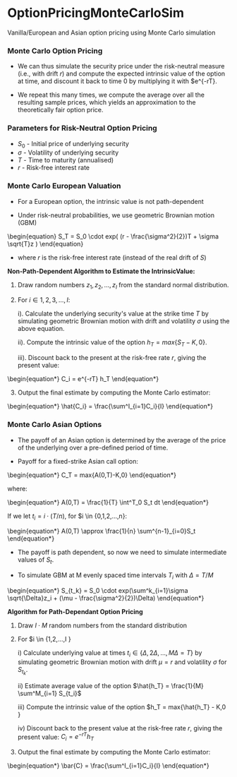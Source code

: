 # OptionPricingMonteCarloSim
Vanilla/European and Asian option pricing using Monte Carlo simulation

### Monte Carlo Option Pricing

- We can thus simulate the security price under the risk-neutral measure (i.e., with drift $r$) and compute the expected intrinsic value of the option at time, and discount it back to time 0 by multiplying it with $e^{-rT}.

- We repeat this many times, we compute the average over all the resulting sample prices, which yields an approximation to the theoretically fair option price.

### Parameters for Risk-Neutral Option Pricing

- $S_0$ - Initial price of underlying security
- $\sigma$ - Volatility of underlying security 
- $T$ - Time to maturity (annualised)
- $r$ - Risk-free interest rate


### Monte Carlo European Valuation 

- For a European option, the intrinsic value is not path-dependent

- Under risk-neutral probabilities, we use geometric Brownian motion (GBM)

\begin{equation}
    S_T  = S_0 \cdot exp( (r - \frac{\sigma^2}{2})T + \sigma \sqrt{T}z      )
\end{equation}

- where $r$ is the risk-free interest rate (instead of the real drift of $S$)

**Non-Path-Dependent Algorithm to Estimate the IntrinsicValue:**

1. Draw random numbers $z_1,z_2,...,z_I$ from the standard normal distribution.
2. For $i \in {1,2,3,...,I}$:

    i). Calculate the underlying security's value at the strike time $T$ by simulating geometric Brownian motion with drift
and volatility $\sigma$ using the above equation.

    ii). Compute the intrinsic value of the option $h_T = max\{ S_T - K, 0 \}$.

    iii). Discount back to the present at the risk-free rate $r$, giving the present value:

\begin{equation*}
    C_i = e^{-rT} h_T
\end{equation*}

3. Output the final estimate by computing the Monte Carlo estimator:

\begin{equation*}
    \hat{C_i} = \frac{\sum^I_{i=1}C_i}{I}
\end{equation*}

### Monte Carlo Asian Options

- The payoff of an Asian option is determined by the average of the price of the underlying over a pre-defined period of time.

- Payoff for a fixed-strike Asian call option:

\begin{equation*}
    C_T = max\{A(0,T)-K,0\}
\end{equation*}

where:

\begin{equation*}
    A(0,T) = \frac{1}{T} \int^T_0 S_t dt
\end{equation*}

If we let $t_i = i \cdot (T/n)$, for $i \in \{0,1,2,...,n\}:

\begin{equation*}
    A(0,T) \approx \frac{1}{n} \sum^{n-1}_{i=0}S_t
\end{equation*}

- The payoff is path dependent, so now we need to simulate intermediate values of $S_t$.

- To simulate GBM at M evenly spaced time intervals $T_i$ with $\Delta = T/M$

\begin{equation*}
    S_{t_k} = S_0 \cdot exp(\sum^k_{i=1}\sigma \sqrt{\Delta}z_i + (\mu - \frac{\sigma^2}{2})\Delta)
\end{equation*}

**Algorithm for Path-Dependant Option Pricing**

1. Draw $I \cdot M$ random numbers from the standard distribution

2. For $i \in \{1,2,...,I \}

    i) Calculate underlying value at times $t_i \in \{ \Delta, 2\Delta, ..., M \Delta = T \}$ by simulating geometric Brownian motion with drift $\mu = r$ and volatility $\sigma$ for $S_{t_k}$.

    ii) Estimate average value of the option $\hat{h_T} = \frac{1}{M} \sum^M_{i=1} S_{t_i}$

    iii) Compute the intrinsic value of the option $h_T = max\{\hat{h_T} - K,0 \}

    iv) Discount back to the present value at the risk-free rate $r$, giving the present value: $C_i = e^{-rT} h_T$

3. Output the final estimate by computing the Monte Carlo estimator:

\begin{equation*}
    \bar{C} = \frac{\sum^I_{i=1}C_i}{I}
\end{equation*}
